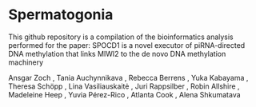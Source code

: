 # Spermatogonia

This github repository is a compilation of the bioinformatics analysis performed for the paper: SPOCD1 is a novel executor of piRNA-directed DNA methylation that links MIWI2 to the de novo DNA methylation machinery

Ansgar Zoch , Tania Auchynnikava , Rebecca Berrens , Yuka Kabayama , Theresa Schöpp , Lina Vasiliauskaitė , Juri Rappsilber , Robin Allshire , Madeleine Heep , Yuvia Pérez-Rico , Atlanta Cook , Alena Shkumatava

